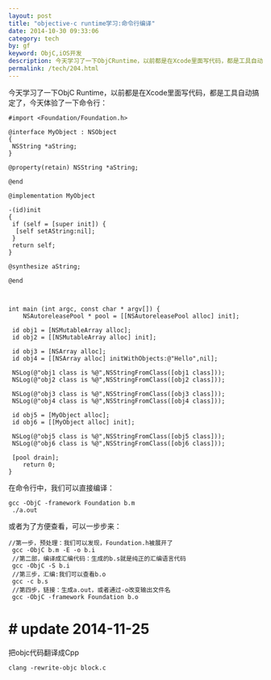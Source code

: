 ```yaml
---
layout: post
title: "objective-c runtime学习:命令行编译"
date: 2014-10-30 09:33:06
category: tech
by: gf
keyword: ObjC,iOS开发
description: 今天学习了一下ObjCRuntime，以前都是在Xcode里面写代码，都是工具自动搞定了，今天体验了一下命令行。顺便复习一下gcc的知识。
permalink: /tech/204.html
---
```

今天学习了一下ObjC Runtime，以前都是在Xcode里面写代码，都是工具自动搞定了，今天体验了一下命令行：

    #import <Foundation/Foundation.h>
    
    @interface MyObject : NSObject
    {
     NSString *aString;
    }
    
    @property(retain) NSString *aString;
    
    @end
    
    @implementation MyObject
    
    -(id)init
    {
     if (self = [super init]) {
      [self setAString:nil];
     }
     return self;
    }
    
    @synthesize aString;
    
    @end
    
    
    
    int main (int argc, const char * argv[]) {
        NSAutoreleasePool * pool = [[NSAutoreleasePool alloc] init];
    
     id obj1 = [NSMutableArray alloc];
     id obj2 = [[NSMutableArray alloc] init];
    
     id obj3 = [NSArray alloc];
     id obj4 = [[NSArray alloc] initWithObjects:@"Hello",nil];
    
     NSLog(@"obj1 class is %@",NSStringFromClass([obj1 class]));
     NSLog(@"obj2 class is %@",NSStringFromClass([obj2 class]));
    
     NSLog(@"obj3 class is %@",NSStringFromClass([obj3 class]));
     NSLog(@"obj4 class is %@",NSStringFromClass([obj4 class]));
    
     id obj5 = [MyObject alloc];
     id obj6 = [[MyObject alloc] init];
    
     NSLog(@"obj5 class is %@",NSStringFromClass([obj5 class]));
     NSLog(@"obj6 class is %@",NSStringFromClass([obj6 class]));
    
     [pool drain];
        return 0;
    }

在命令行中，我们可以直接编译：

    gcc -ObjC -framework Foundation b.m
     ./a.out

或者为了方便查看，可以一步步来：

    //第一步，预处理：我们可以发现，Foundation.h被展开了
     gcc -ObjC b.m -E -o b.i
     //第二部，编译成汇编代码：生成的b.s就是纯正的汇编语言代码
     gcc -ObjC -S b.i
     //第三步，汇编:我们可以查看b.o
     gcc -c b.s
     //第四步，链接：生成a.out，或者通过-o改变输出文件名
     gcc -ObjC -framework Foundation b.o

#  # update 2014-11-25 ##

把objc代码翻译成Cpp

    clang -rewrite-objc block.c
